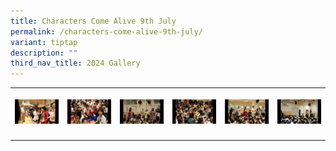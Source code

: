 ```yaml
---
title: Characters Come Alive 9th July
permalink: /characters-come-alive-9th-july/
variant: tiptap
description: ""
third_nav_title: 2024 Gallery
---
```

<table style="minWidth: 150px">
<colgroup>
<col>
<col>
<col>
<col>
<col>
<col>
</colgroup>
<tbody>
<tr>
<th rowspan="1" colspan="1">
<p></p><a class="isomer-image-wrapper" href="images/Char/Slide1.png"><img style="width: 100%" height="auto" width="100%" alt="" src="/images/Char/Tn/Slide1.jpg"></a>
</th>
<th rowspan="1" colspan="1">
<p></p><a class="isomer-image-wrapper" href="images/Char/Slide2.png"><img style="width: 100%" height="auto" width="100%" alt="" src="/images/Char/Tn/Slide2.jpg"></a>
</th>
<th rowspan="1" colspan="1">
<p></p><a class="isomer-image-wrapper" href="images/Char/Slide3.png"><img style="width: 100%" height="auto" width="100%" alt="" src="/images/Char/Tn/Slide3.jpg"></a>
</th>
<th rowspan="1" colspan="1">
<p></p><a class="isomer-image-wrapper" href="images/Char/Slide4.png"><img style="width: 100%" height="auto" width="100%" alt="" src="/images/Char/Tn/Slide4.jpg"></a>
</th>
<th rowspan="1" colspan="1">
<p></p><a class="isomer-image-wrapper" href="images/Char/Slide5.png"><img style="width: 100%" height="auto" width="100%" alt="" src="/images/Char/Tn/Slide5.jpg"></a>
</th>
<th rowspan="1" colspan="1">
<p></p><a class="isomer-image-wrapper" href="images/Char/Slide6.png"><img style="width: 100%" height="auto" width="100%" alt="" src="/images/Char/Tn/Slide6.jpg"></a>
</th>
</tr>
<tr>
<td rowspan="1" colspan="1">
<p></p>
</td>
<td rowspan="1" colspan="1">
<p></p>
</td>
<td rowspan="1" colspan="1">
<p></p>
</td>
<td rowspan="1" colspan="1">
<p></p>
</td>
<td rowspan="1" colspan="1">
<p></p>
</td>
<td rowspan="1" colspan="1">
<p></p>
</td>
</tr>
</tbody>
</table>
<p></p>